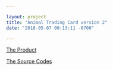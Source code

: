 ```yaml
---

layout: project
title: "Animal Trading Card version 2"
date: "2018-05-07 00:13:11 -0700"

---
```


[The Product](https://wycodebook.github.io/GoogleFrontEnd-Phase2-Lab1-Animal-Trading-Card-WY/)

[The Source Codes](https://github.com/WYCodeBook/GoogleFrontEnd-Phase2-Lab1-Animal-Trading-Card-WY)

